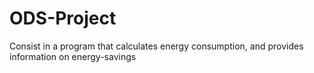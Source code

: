 # ODS-Project
Consist in a program that calculates energy consumption, and provides information on energy-savings
